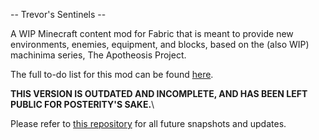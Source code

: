 -- Trevor's Sentinels --

A WIP Minecraft content mod for Fabric that is meant to provide new environments, enemies, equipment, and blocks, based on the (also WIP) machinima series, The Apotheosis Project.

The full to-do list for this mod can be found [here](https://docs.google.com/spreadsheets/d/1c5sLINbiVJCuTPfkUlGqBPXDHgD1FMjA4WVU7gU_SbA).

**THIS VERSION IS OUTDATED AND INCOMPLETE, AND HAS BEEN LEFT PUBLIC FOR POSTERITY'S SAKE.**\

Please refer to [this repository](https://github.com/jainen1/Trevors-Sentinels) for all future snapshots and updates.
